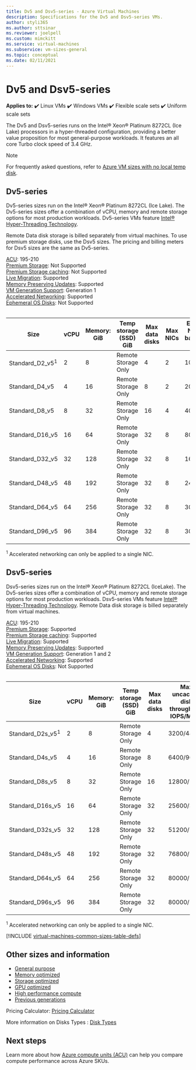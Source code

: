 ```yaml
---
title: Dv5 and Dsv5-series - Azure Virtual Machines
description: Specifications for the Dv5 and Dsv5-series VMs.
author: styli365
ms.author: sttsinar
ms.reviewer: joelpell
ms.custom: mimckitt
ms.service: virtual-machines
ms.subservice: vm-sizes-general
ms.topic: conceptual
ms.date: 02/11/2021
---
```


# Dv5 and Dsv5-series

**Applies to:** :heavy_check_mark: Linux VMs :heavy_check_mark: Windows VMs :heavy_check_mark: Flexible scale sets :heavy_check_mark: Uniform scale sets

The Dv5 and Dsv5-series runs on the Intel&reg; Xeon&reg; Platinum 8272CL (Ice Lake) processors in a hyper-threaded configuration, providing a better value proposition for most general-purpose workloads. It features an all core Turbo clock speed of 3.4 GHz. 

> [!NOTE]
> For frequently asked questions, refer to  [Azure VM sizes with no local temp disk](azure-vms-no-temp-disk.yml).
## Dv5-series

Dv5-series sizes run on the Intel&reg; Xeon&reg; Platinum 8272CL (Ice Lake). The Dv5-series sizes offer a combination of vCPU, memory and remote storage options for most production workloads. Dv5-series VMs feature [Intel&reg; Hyper-Threading Technology](https://www.intel.com/content/www/us/en/architecture-and-technology/hyper-threading/hyper-threading-technology.html).

Remote Data disk storage is billed separately from virtual machines. To use premium storage disks, use the Dsv5 sizes. The pricing and billing meters for Dsv5 sizes are the same as Dv5-series.

[ACU](acu.md): 195-210<br>
[Premium Storage](premium-storage-performance.md): Not Supported<br>
[Premium Storage caching](premium-storage-performance.md): Not Supported<br>
[Live Migration](maintenance-and-updates.md): Supported<br>
[Memory Preserving Updates](maintenance-and-updates.md): Supported<br>
[VM Generation Support](generation-2.md): Generation 1<br>
[Accelerated Networking](../virtual-network/create-vm-accelerated-networking-cli.md): Supported <br>
[Ephemeral OS Disks](ephemeral-os-disks.md): Not Supported <br>
<br>

| Size | vCPU | Memory: GiB | Temp storage (SSD) GiB | Max data disks | Max NICs|Expected Network bandwidth (Mbps) |
|---|---|---|---|---|---|---|
| Standard_D2_v5<sup>1</sup>  | 2  | 8   | Remote Storage Only | 4  | 2 | 1000  |
| Standard_D4_v5              | 4  | 16  | Remote Storage Only | 8  | 2 | 2000  |
| Standard_D8_v5              | 8  | 32  | Remote Storage Only | 16 | 4 | 4000  |
| Standard_D16_v5             | 16 | 64  | Remote Storage Only | 32 | 8 | 8000  |
| Standard_D32_v5             | 32 | 128 | Remote Storage Only | 32 | 8 | 16000 |
| Standard_D48_v5             | 48 | 192 | Remote Storage Only | 32 | 8 | 24000 |
| Standard_D64_v5             | 64 | 256 | Remote Storage Only | 32 | 8 | 30000 |
| Standard_D96_v5             | 96 | 384 | Remote Storage Only | 32 | 8 | 30000 |

<sup>1</sup> Accelerated networking can only be applied to a single NIC.

## Dsv5-series

Dsv5-series sizes run on the Intel&reg; Xeon&reg; Platinum 8272CL (IceLake). The Dv5-series sizes offer a combination of vCPU, memory and remote storage options for most production workloads. Dsv5-series VMs feature [Intel&reg; Hyper-Threading Technology](https://www.intel.com/content/www/us/en/architecture-and-technology/hyper-threading/hyper-threading-technology.html). Remote Data disk storage is billed separately from virtual machines.

[ACU](acu.md): 195-210<br>
[Premium Storage](premium-storage-performance.md): Supported<br>
[Premium Storage caching](premium-storage-performance.md): Supported<br>
[Live Migration](maintenance-and-updates.md): Supported<br>
[Memory Preserving Updates](maintenance-and-updates.md): Supported<br>
[VM Generation Support](generation-2.md): Generation 1 and 2<br>
[Accelerated Networking](../virtual-network/create-vm-accelerated-networking-cli.md): Supported <br>
[Ephemeral OS Disks](ephemeral-os-disks.md): Not Supported <br>
<br>

| Size | vCPU | Memory: GiB | Temp storage (SSD) GiB | Max data disks | Max uncached disk throughput: IOPS/MBps | Max NICs|Expected Network bandwidth (Mbps) |
|---|---|---|---|---|---|---|---|
| Standard_D2s_v5<sup>1</sup>  | 2  | 8   | Remote Storage Only | 4  | 3200/48    | 2 | 1000  |
| Standard_D4s_v5              | 4  | 16  | Remote Storage Only | 8  | 6400/96    | 2 | 2000  |
| Standard_D8s_v5              | 8  | 32  | Remote Storage Only | 16 | 12800/192  | 4 | 4000  |
| Standard_D16s_v5             | 16 | 64  | Remote Storage Only | 32 | 25600/384  | 8 | 8000  |
| Standard_D32s_v5             | 32 | 128 | Remote Storage Only | 32 | 51200/768  | 8 | 16000 |
| Standard_D48s_v5             | 48 | 192 | Remote Storage Only | 32 | 76800/1152 | 8 | 24000 |
| Standard_D64s_v5             | 64 | 256 | Remote Storage Only | 32 | 80000/1200 | 8 | 30000 |
| Standard_D96s_v5             | 96 | 384 | Remote Storage Only | 32 | 80000/1200 | 8 | 30000 |

<sup>1</sup> Accelerated networking can only be applied to a single NIC.

[!INCLUDE [virtual-machines-common-sizes-table-defs](../../includes/virtual-machines-common-sizes-table-defs.md)]

## Other sizes and information

- [General purpose](sizes-general.md)
- [Memory optimized](sizes-memory.md)
- [Storage optimized](sizes-storage.md)
- [GPU optimized](sizes-gpu.md)
- [High performance compute](sizes-hpc.md)
- [Previous generations](sizes-previous-gen.md)

Pricing Calculator: [Pricing Calculator](https://azure.microsoft.com/pricing/calculator/)

More information on Disks Types : [Disk Types](./disks-types.md#ultra-disks)


## Next steps

Learn more about how [Azure compute units (ACU)](acu.md) can help you compare compute performance across Azure SKUs.
